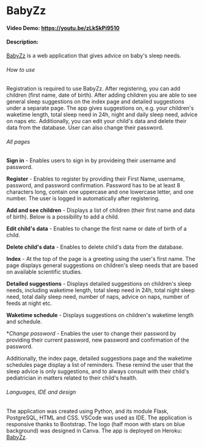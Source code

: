 # BabyZz
#### Video Demo:  https://youtu.be/zLkSkPi9510
#### Description:
[BabyZz](https://babyzz.herokuapp.com/) is a web application that gives advice on baby's sleep needs.

###### How to use
Registration is required to use BabyZz. After registering, you can add children (first name, date of birth). After adding children you are able to see general sleep suggestions on the index page and detailed suggestions under a separate page.
The app gives suggestions on, e.g. your children's waketime length, total sleep need in 24h, night and daily sleep need, advice on naps etc.
Additionally, you can edit your child's data and delete their data from the database. User can also change their password.

###### All pages
**Sign in** - Enables users to sign in by provideing their username and password.

**Register** - Enables to register by providing their First Name, username, password, and password confirmation. Password has to be at least 8 characters long, contain one uppercase and one lowercase letter, and one number.
The user is logged in automatically after registering.

**Add and see children** - Displays a list of children (their first name and data of birth). Below is a possibility to add a child.

**Edit child's data** - Enables to change the first name or date of birth of a child.

**Delete child's data** - Enables to delete child's data from the database.

**Index** - At the top of the page is a greeting using the user's first name. The page displays general suggestions on children's sleep needs that are based on available scientific studies.

**Detailed suggestions** - Displays detailed suggestions on children's sleep needs, including waketime length, total sleep need in 24h, total night sleep need, total daily sleep need, number of naps, advice on naps, number of feeds at night etc.

**Waketime schedule** - Displays suggestions on children's waketime length and schedule.

**Change password* - Enables the user to change their password by providing their current password, new password and confirmation of the password.

Additionally, the index page, detailed suggestions page and the waketime schedules page display a list of reminders. These remind the user that the sleep advice is only suggestions, and to always consult with their child's pediatrician in matters related to their child's health.



###### Languages, IDE and design
The application was created using Python, and its module Flask, PostgreSQL, HTML and CSS. VSCode was used as IDE.
The application is responsive thanks to Bootstrap.
The logo (half moon with stars on blue background) was designed in Canva.
The app is deployed on Heroku: [BabyZz](https://babyzz.herokuapp.com/).
